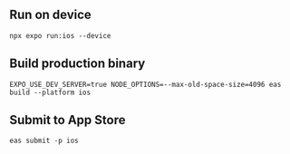 ## Run on device

```shell
npx expo run:ios --device
```

## Build production binary

```shell
EXPO_USE_DEV_SERVER=true NODE_OPTIONS=--max-old-space-size=4096 eas build --platform ios
```

## Submit to App Store

```shell
eas submit -p ios
```